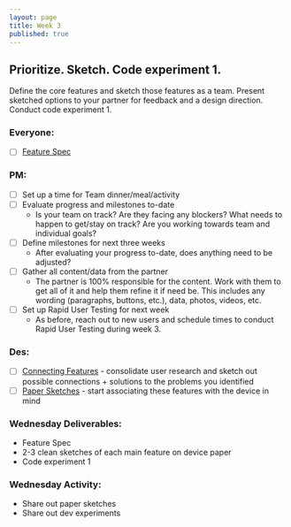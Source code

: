 ```yaml
---
layout: page
title: Week 3
published: true
---
```



## Prioritize. Sketch. Code experiment 1.

Define the core features and sketch those features as a team. Present sketched options to your partner for feedback and a design direction. Conduct code experiment 1.

### Everyone:
* [ ] [Feature Spec](feature-specification.md)


### PM:
* [ ] Set up a time for Team dinner/meal/activity
* [ ] Evaluate progress and milestones to-date
  * Is your team on track? Are they facing any blockers? What needs to happen to get/stay on track? Are you working towards team and individual goals?
* [ ] Define milestones for next three weeks
  * After evaluating your progress to-date, does anything need to be adjusted?
* [ ] Gather all content/data from the partner
  * The partner is 100% responsible for the content. Work with them to get all of it and help them refine it if need be. This includes any wording (paragraphs, buttons, etc.), data, photos, videos, etc.
* [ ] Set up Rapid User Testing for next week
  * As before, reach out to new users and schedule times to conduct Rapid User Testing during week 3.



### Des:
* [ ] [Connecting Features](connecting-features.md) - consolidate user research and sketch out possible connections + solutions to the problems you identified
* [ ] [Paper Sketches](paper-sketches.md) - start associating these features with the device in mind

### Wednesday Deliverables:
  * Feature Spec
  * 2-3 clean sketches of each main feature on device paper
  * Code experiment 1

### Wednesday Activity:
  * Share out paper sketches <!-- science fair style -->
  * Share out dev experiments
